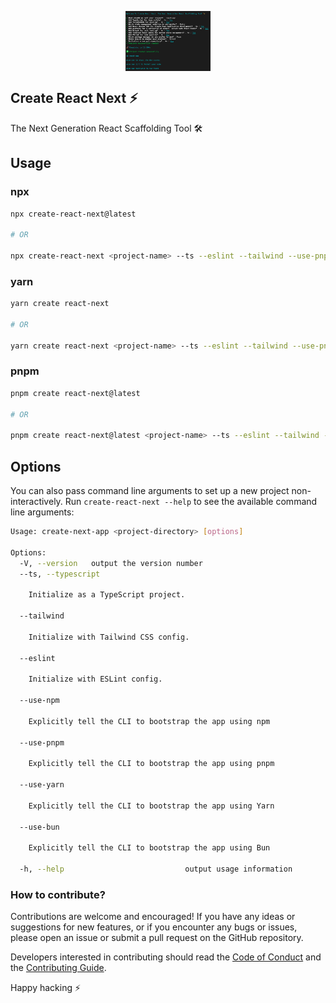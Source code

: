 <p align="center">
 <img align="center" src="https://raw.githubusercontent.com/selemondev/create-react-next/master/image/create-react-next.png" height="96" />
</p>

## Create React Next ⚡

The Next Generation React Scaffolding Tool 🛠️

## Usage 

### npx

```bash
npx create-react-next@latest

# OR

npx create-react-next <project-name> --ts --eslint --tailwind --use-pnpm
```

### yarn

```bash
yarn create react-next

# OR

yarn create react-next <project-name> --ts --eslint --tailwind --use-pnpm
```

### pnpm

```bash
pnpm create react-next@latest

# OR

pnpm create react-next@latest <project-name> --ts --eslint --tailwind --use-pnpm
```

## Options

You can also pass command line arguments to set up a new project non-interactively. Run `create-react-next --help` to see the available command line arguments:

```bash
Usage: create-next-app <project-directory> [options]

Options:
  -V, --version   output the version number
  --ts, --typescript

    Initialize as a TypeScript project.

  --tailwind

    Initialize with Tailwind CSS config.

  --eslint

    Initialize with ESLint config.

  --use-npm

    Explicitly tell the CLI to bootstrap the app using npm

  --use-pnpm

    Explicitly tell the CLI to bootstrap the app using pnpm

  --use-yarn

    Explicitly tell the CLI to bootstrap the app using Yarn

  --use-bun

    Explicitly tell the CLI to bootstrap the app using Bun

  -h, --help                           output usage information
```

### How to contribute?

Contributions are welcome and encouraged! If you have any ideas or suggestions for new features, or if you encounter any bugs or issues, please open an issue or submit a pull request on the GitHub repository. 

Developers interested in contributing should read the [Code of Conduct](./CODE_OF_CONDUCT.md) and the [Contributing Guide](./CONTRIBUTING.md).


Happy hacking ⚡


